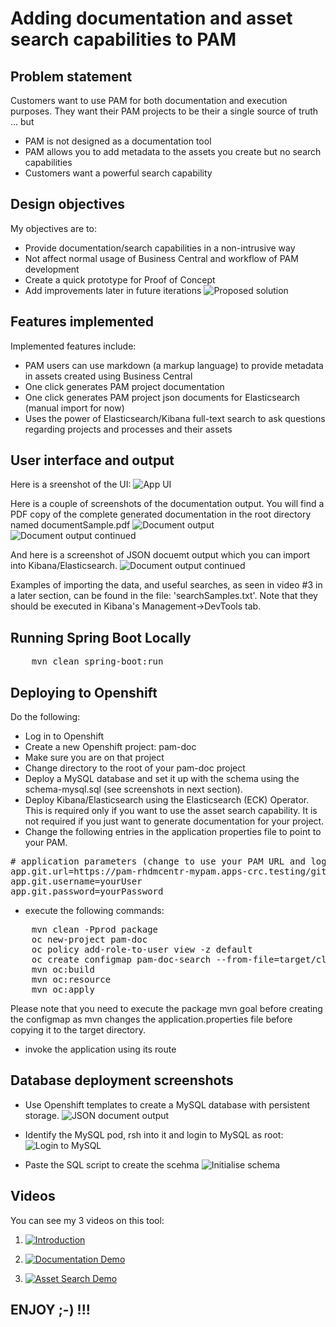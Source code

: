 # Adding documentation and asset search capabilities to PAM

## Problem statement

Customers want to use PAM for both documentation and execution purposes. They want their PAM projects to be their a single source of truth ... but
* PAM is not designed as a documentation tool
* PAM allows you to add  metadata to the assets you create but no search capabilities
* Customers want a powerful search capability

## Design objectives

My objectives are to:
* Provide documentation/search capabilities in a non-intrusive way
* Not affect normal usage of Business Central and workflow of PAM development
* Create a quick prototype for Proof of Concept
* Add improvements later in future iterations
![Proposed solution](images/solution.jpg "Proposed solution")

## Features implemented

Implemented features include:
* PAM users can use markdown (a markup language) to provide metadata in assets created using Business Central
* One click generates PAM project documentation
* One click generates PAM project json documents for Elasticsearch (manual import for now)
* Uses the power of Elasticsearch/Kibana full-text search to ask questions regarding projects and processes and their assets

## User interface and output
Here is a sreenshot of the UI:
![App UI](images/app-ui.png "APP UI")

Here is a couple of screenshots of the documentation output. You will find a PDF copy of the complete generated documentation in the root directory named documentSample.pdf
![Document output](images/documentSample1.png "Document output")
![Document output continued](images/documentSample2.png "Document output continued")

And here is a screenshot of JSON docuemt output which you can import into Kibana/Elasticsearch.
![Document output continued](images/jsonDocuments.png "JSON document output")

Examples of importing the data, and useful searches, as seen in video #3 in a later section, can be found in the file: 'searchSamples.txt'. Note that they should be executed in Kibana's Management->DevTools tab.

## Running Spring Boot Locally
<pre>
    mvn clean spring-boot:run
</pre>

## Deploying to Openshift
Do the following:
* Log in to Openshift
* Create a new Openshift project: pam-doc
* Make sure you are on that project
* Change directory to the root of your pam-doc project
* Deploy a MySQL database and set it up with the schema using the schema-mysql.sql (see screenshots in next section).
* Deploy Kibana/Elasticsearch using the Elasticsearch (ECK) Operator. This is required only if you want to use the asset search capability. It is not required if you just want to generate documentation for your project. 
* Change the following entries in the application properties file to point to your PAM.
<pre>
# application parameters (change to use your PAM URL and login)
app.git.url=https://pam-rhdmcentr-mypam.apps-crc.testing/git/
app.git.username=yourUser
app.git.password=yourPassword
</pre>
* execute the following commands:
<pre>
	mvn clean -Pprod package
	oc new-project pam-doc
	oc policy add-role-to-user view -z default
	oc create configmap pam-doc-search --from-file=target/classes/application.properties
	mvn oc:build
	mvn oc:resource
	mvn oc:apply
</pre>

Please note that you need to execute the package mvn goal before creating the configmap as mvn changes the application.properties file before copying it to the target directory.
* invoke the application using its route


## Database deployment screenshots
* Use Openshift templates to create a MySQL database with persistent storage.
![JSON document output](images/pd-database.png "Create MySQL database")

* Identify the MySQL pod, rsh into it and login to MySQL as root:
![Login to MySQL](images/pd-mysql.png "Login to MySQL")

* Paste the SQL script to create the scehma
![Initialise schema](images/pd-mysql2.png "Initialise schema")

## Videos

You can see my 3 videos on this tool:
1. [![Introduction](https://img.youtube.com/vi/wBNwzBb3MaA/0.jpg)](https://youtu.be/wBNwzBb3MaA)

2. [![Documentation Demo](https://img.youtube.com/vi/d8Ta82nhaes/0.jpg)](https://youtu.be/d8Ta82nhaes&feature=youtu.be)

3. [![Asset Search Demo](https://img.youtube.com/vi/XCxTxV_Hsms/0.jpg)](https://youtu.be/XCxTxV_Hsms&feature=youtu.be)


## ENJOY ;-) !!! 